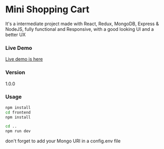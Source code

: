 # Mini Shopping Cart

It's a intermediate project made with React, Redux, MongoDB, Express & NodeJS, fully functional and Responsive, with a good looking UI and a better UX

### Live Demo
[Live demo is here](http://sneakers-store-app1.herokuapp.com)

### Version

1.0.0

### Usage

```bash
npm install
cd frontend
npm install
```

```bash
cd ..
npm run dev
```

don't forget to add your Mongo URI in a config.env file
